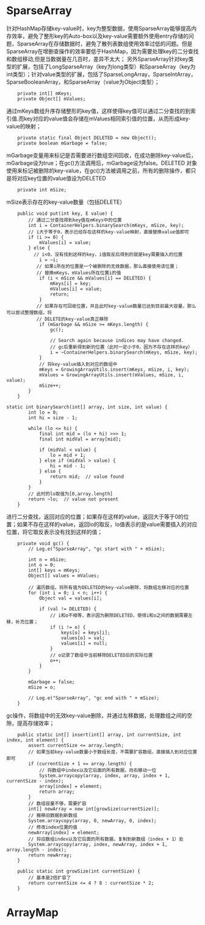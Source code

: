# SparseArray
针对HashMap存储key-value时，key为整型数据，使用SparseArray能够提高内存效率，避免了整形key的Auto-box以及key-value需要额外使用entry存储的问题，SparseArray在存储数据时，避免了散列表数组使用效率过低的问题。但是SparseArray在增删查操作的效率要低于HashMap，因为需要处理key的二分查找和数组移动,但是当数据量在几百时，差异不太大；
另外SparseArray针对key类型的扩展，包括了LongSparseArray（key为long类型）和SparseArray（key为int类型）；针对value类型的扩展，包括了SparseLongArray，SparseIntArray，SparseBooleanArray，和SparseArray（value为Object类型）；
```
    private int[] mKeys;
    private Object[] mValues;
```
通过mKeys数组升序存储整形的key值，这样使得key值可以通过二分查找的到索引值.而key对应的value值会存储在mValues相同索引值的位置，从而形成key-value的映射；
```
    private static final Object DELETED = new Object();
    private boolean mGarbage = false;
```
mGarbage变量用来标记是否需要进行数组空间回收，在成功删除key-value后，mGarbage设为true；在gc()方法调用后，mGarbage设为false。DELETED 对象使用来标记被删除的key-value，在gc()方法被调用之前，所有的删除操作，都只是将对应key位置的value值设为DELETED 
```
    private int mSize;
```
mSize表示存在的key-value数量（包括DELETE）
```
    public void put(int key, E value) {
        // 通过二分查找得到key值在mKeys中的位置
        int i = ContainerHelpers.binarySearch(mKeys, mSize, key);
        // i大于等于0，表示已经存在这样的key-value映射，直接替换value值即可
        if (i >= 0) {
            mValues[i] = value;
        } else {
          // i<0，没有找到这样的key，i值取反后得到的就是key需要插入的位置
            i = ~i;
           // 如果i所在的位置是一个被删除的无效数据，那么直接使用该位置；
           // 替换mKeys，mValues所在位置i的值  
            if (i < mSize && mValues[i] == DELETED) {
                mKeys[i] = key;
                mValues[i] = value;
                return;
            }
           // 如果存在可回收位置，并且此时key-value数量已达到目前最大容量，那么可以尝试整理数组，将
           // DELETE的key-value真正移除
            if (mGarbage && mSize >= mKeys.length) {
                gc();
                
                // Search again because indices may have changed.
                // gc后重新得到新的位置（此时一定小于0，因为不存在这样的key）
                i = ~ContainerHelpers.binarySearch(mKeys, mSize, key);
            }
            // 将key-value插入到对应的数组中
            mKeys = GrowingArrayUtils.insert(mKeys, mSize, i, key);
            mValues = GrowingArrayUtils.insert(mValues, mSize, i, value);
            mSize++;
        }
    }
```
```
static int binarySearch(int[] array, int size, int value) {
        int lo = 0;
        int hi = size - 1;

        while (lo <= hi) {
            final int mid = (lo + hi) >>> 1;
            final int midVal = array[mid];

            if (midVal < value) {
                lo = mid + 1;
            } else if (midVal > value) {
                hi = mid - 1;
            } else {
                return mid;  // value found
            }
        }
        // 此时的lo取值为[0,array.length]
        return ~lo;  // value not present
    }
```
进行二分查找，返回对应的位置；如果存在这样的value，返回大于等于0的位置；如果不存在这样的value，返回lo的取反，lo值表示的是value需要插入的对应位置，将它取反表示没有找到这样的值；
```
    private void gc() {
        // Log.e("SparseArray", "gc start with " + mSize);

        int n = mSize;
        int o = 0;
        int[] keys = mKeys;
        Object[] values = mValues;

        // 遍历数组，将所有值为DELETED的key-value删除，将数组左移对应的位置
        for (int i = 0; i < n; i++) {
            Object val = values[i];
      
            if (val != DELETED) {
                // i和o不相等，表示因为删除DELETED，使得i和o之间的数据需要左移，补充位置；
                if (i != o) {
                    keys[o] = keys[i];
                    values[o] = val;
                    values[i] = null;
                }
                // o记录了数组中当前移除DELETED后的实际位置
                o++;
            }
        }

        mGarbage = false;
        mSize = o;

        // Log.e("SparseArray", "gc end with " + mSize);
    }
```
gc操作，将数组中的无效key-value删除，并通过左移数据，处理数组之间的空隙，提高存储效率；
```
    public static int[] insert(int[] array, int currentSize, int index, int element) {
        assert currentSize <= array.length;
        // 如果当前key-value数量小于数组长度，不需要扩容数组，直接插入到对应位置即可
        if (currentSize + 1 <= array.length) {
            // 将数组中index以及它后面的所有数据，向右移动一位
            System.arraycopy(array, index, array, index + 1, currentSize - index);
            array[index] = element;
            return array;
        }
        // 数组容量不够，需要扩容
        int[] newArray = new int[growSize(currentSize)];
        // 搬移旧数据到新数组
        System.arraycopy(array, 0, newArray, 0, index);
        // 修改index位置的值
        newArray[index] = element;
        // 将旧数组index以及它后面的所有数据，复制到新数组（index + 1）处
        System.arraycopy(array, index, newArray, index + 1, array.length - index);
        return newArray;
    }

    public static int growSize(int currentSize) {
        // 基本是2倍扩容了
        return currentSize <= 4 ? 8 : currentSize * 2;
    }
```

# ArrayMap
